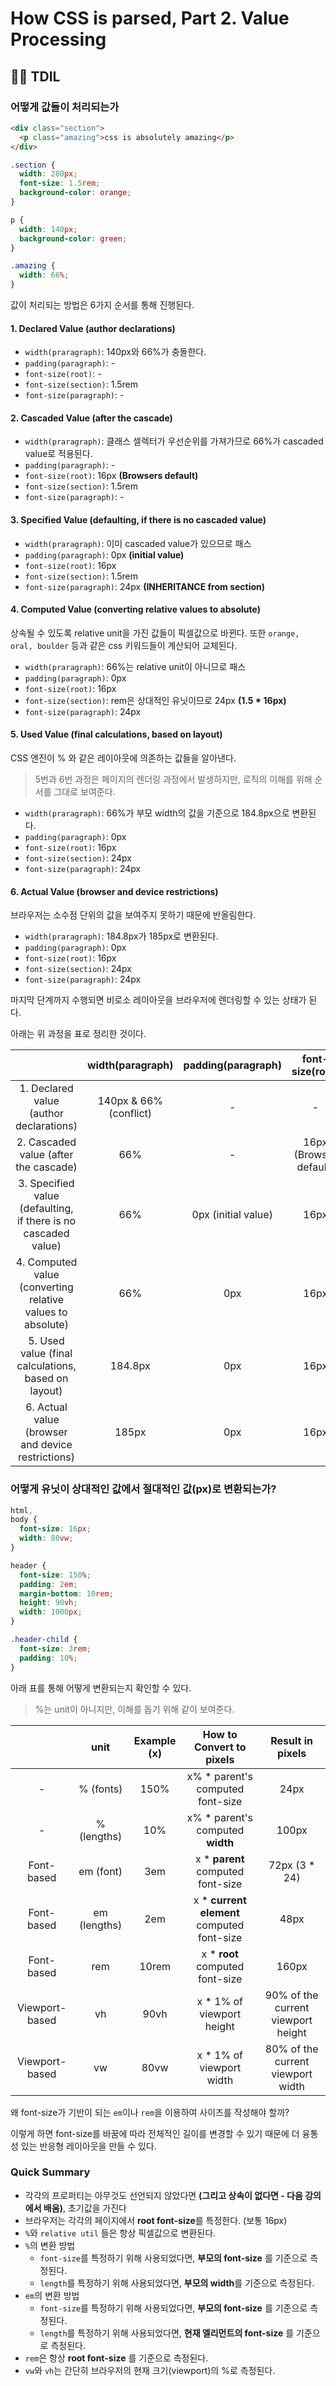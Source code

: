 # How CSS is parsed, Part 2. Value Processing

## 🙋‍♂️ TDIL

### 어떻게 값들이 처리되는가

```html
<div class="section">
  <p class="amazing">css is absolutely amazing</p>
</div>
```

```css
.section {
  width: 280px;
  font-size: 1.5rem;
  background-color: orange;
}

p {
  width: 140px;
  background-color: green;
}

.amazing {
  width: 66%;
}
```

값이 처리되는 방법은 6가지 순서를 통해 진행된다.

#### 1. Declared Value (author declarations)

- `width(praragraph)`: 140px와 66%가 충돌한다.
- `padding(paragraph)`: -
- `font-size(root)`: -
- `font-size(section)`: 1.5rem
- `font-size(paragraph)`: -

#### 2. Cascaded Value (after the cascade)

- `width(praragraph)`: 클래스 셀렉터가 우선순위를 가져가므로 66%가 cascaded value로 적용된다.
- `padding(paragraph)`: -
- `font-size(root)`: 16px **(Browsers default)**
- `font-size(section)`: 1.5rem
- `font-size(paragraph)`: -

#### 3. Specified Value (defaulting, if there is no cascaded value)

- `width(praragraph)`: 이미 cascaded value가 있으므로 패스
- `padding(paragraph)`: 0px **(initial value)**
- `font-size(root)`: 16px
- `font-size(section)`: 1.5rem
- `font-size(paragraph)`: 24px **(INHERITANCE from section)**

#### 4. Computed Value (converting relative values to absolute)

상속될 수 있도록 relative unit을 가진 값들이 픽셀값으로 바뀐다. 또한 `orange, oral, boulder` 등과 같은 css 키워드들이 계산되어 교체된다.

- `width(praragraph)`: 66%는 relative unit이 아니므로 패스
- `padding(paragraph)`: 0px
- `font-size(root)`: 16px
- `font-size(section)`: rem은 상대적인 유닛이므로 24px **(1.5 \* 16px)**
- `font-size(paragraph)`: 24px

#### 5. Used Value (final calculations, based on layout)

CSS 엔진이 % 와 같은 레이아웃에 의존하는 값들을 알아낸다.

> 5번과 6번 과정은 페이지의 렌더링 과정에서 발생하지만, 로직의 이해를 위해 순서를 그대로 보여준다.

- `width(praragraph)`: 66%가 부모 width의 값을 기준으로 184.8px으로 변환된다.
- `padding(paragraph)`: 0px
- `font-size(root)`: 16px
- `font-size(section)`: 24px
- `font-size(paragraph)`: 24px

#### 6. Actual Value (browser and device restrictions)

브라우저는 소수점 단위의 값을 보여주지 못하기 때문에 반올림한다.

- `width(praragraph)`: 184.8px가 185px로 변환된다.
- `padding(paragraph)`: 0px
- `font-size(root)`: 16px
- `font-size(section)`: 24px
- `font-size(paragraph)`: 24px

마지막 단계까지 수행되면 비로소 레이아웃을 브라우저에 렌더링할 수 있는 상태가 된다.

아래는 위 과정을 표로 정리한 것이다.

|                                                                |    width(paragraph)    | padding(paragraph)  |    font-size(root)     | font-size(section) |           font-size(paragraph)            |
| :------------------------------------------------------------: | :--------------------: | :-----------------: | :--------------------: | :----------------: | :---------------------------------------: |
|            1. Declared value (author declarations)             | 140px & 66% (conflict) |          -          |           -            |       1.5rem       |                     -                     |
|             2. Cascaded value (after the cascade)              |          66%           |          -          | 16px (Browser default) |       1.5rem       |                     -                     |
| 3. Specified value (defaulting, if there is no cascaded value) |          66%           | 0px (initial value) |          16px          |       1.5rem       | 24px (Inheritance from section font-size) |
|   4. Computed value (converting relative values to absolute)   |          66%           |         0px         |          16px          | 24px (1.5 \* 16px) |                   24px                    |
|      5. Used value (final calculations, based on layout)       |        184.8px         |         0px         |          16px          |        24px        |                   24px                    |
|       6. Actual value (browser and device restrictions)        |         185px          |         0px         |          16px          |        24px        |                   24px                    |

### 어떻게 유닛이 상대적인 값에서 절대적인 값(px)로 변환되는가?

```css
html,
body {
  font-size: 16px;
  width: 80vw;
}

header {
  font-size: 150%;
  padding: 2em;
  margin-bottom: 10rem;
  height: 90vh;
  width: 1000px;
}

.header-child {
  font-size: 3rem;
  padding: 10%;
}
```

아래 표를 통해 어떻게 변환되는지 확인할 수 있다.

> %는 unit이 아니지만, 이해를 돕기 위해 같이 보여준다.

|                |     unit     | Example (x) |          How to Convert to pixels           |          Result in pixels          |
| :------------: | :----------: | :---------: | :-----------------------------------------: | :--------------------------------: |
|       -        |  % (fonts)   |    150%     |      x% \* parent's computed font-size      |                24px                |
|       -        | % (lengths)  |     10%     |      x% \* parent's computed **width**      |               100px                |
|   Font-based   |  em (font)   |     3em     |     x \* **parent** computed font-size      |           72px (3 \* 24)           |
|   Font-based   | em (lengths) |     2em     | x \* **current element** computed font-size |                48px                |
|   Font-based   |     rem      |    10rem    |      x \* **root** computed font-size       |               160px                |
| Viewport-based |      vh      |    90vh     |         x \* 1% of viewport height          | 90% of the current viewport height |
| Viewport-based |      vw      |    80vw     |          x \* 1% of viewport width          | 80% of the current viewport width  |

왜 font-size가 기반이 되는 `em`이나 `rem`을 이용하여 사이즈를 작성해야 할까?

이렇게 하면 font-size를 바꿈에 따라 전체적인 길이를 변경할 수 있기 때문에 더 융통성 있는 반응형 레이아웃을 만들 수 있다.

### Quick Summary

- 각각의 프로퍼티는 아무것도 선언되지 않았다면 **(그리고 상속이 없다면 - 다음 강의에서 배움)**, 초기값을 가진다
- 브라우저는 각각의 페이지에서 **root font-size**를 특정한다. (보통 16px)
- `%`와 `relative util` 들은 항상 픽셀값으로 변환된다.
- `%`의 변환 방법
  - `font-size`를 특정하기 위해 사용되었다면, **부모의 font-size** 를 기준으로 측정된다.
  - `length`를 특정하기 위해 사용되었다면, **부모의 width**를 기준으로 측정된다.
- `em`의 변환 방법
  - `font-size`를 특정하기 위해 사용되었다면, **부모의 font-size** 를 기준으로 측정된다.
  - `length`를 특정하기 위해 사용되었다면, **현재 엘리먼트의 font-size** 를 기준으로 측정된다.
- `rem`은 항상 **root font-size** 를 기준으로 측정된다.
- `vw`와 `vh`는 간단히 브라우저의 현재 크기(viewport)의 %로 측정된다.
